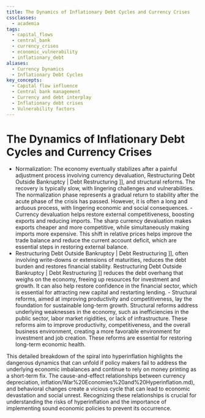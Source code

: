 ```yaml
---
title: The Dynamics of Inflationary Debt Cycles and Currency Crises
cssclasses:
  - academia
tags:
  - capital_flows
  - central_bank
  - currency_crises
  - economic_vulnerability
  - inflationary_debt
aliases:
  - Currency Dynamics
  - Inflationary Debt Cycles
key_concepts:
  - Capital flow influence
  - Central bank management
  - Currency and debt interplay
  - Inflationary debt crises
  - Vulnerability factors
---
```


# The Dynamics of Inflationary Debt Cycles and Currency Crises

[^1]: **The Dynamics of Inflationary Debt Cycles and Currency Crises:** This section delves into the mechanics of inflationary debt crises,  focusing on the interplay between debt,  currency dynamics,  and economic conditions.md). It emphasizes the critical role of capital flows and the central bank's balancing act in managing these crises. A key point here is that a debt crisis.md) with rapid inflation/War%20Economies%20and%20Hyperinflation.md) is very different from a debt crisis.md) with rapid deflation because it involves a collapsing currency.

	- Dual Roles of Currency and Debt: Currency and debt serve as both mediums of exchange and storeholds of wealth,  creating a complex interplay in inflationary environments.
		- Debt represents a promise to pay in a specific currency,  making its value susceptible to fluctuations in that currency's purchasing power. When a currency depreciates rapidly,  the real value of debt denominated in that currency increases,  placing a strain on borrowers.
		- Holders of debt assets are sensitive to inflation/War%20Economies%20and%20Hyperinflation.md) as it erodes the real return on their investments. They demand higher interest rates as compensation for the loss of purchasing power,  but excessive interest rate hikes can stifle economic growth.
		- Central banks face the challenge of balancing these competing forces to prevent a deflationary spiral or an inflationary depression.
	- Currency Dynamics and Capital Flows: Central banks' ability to manage inflation/War%20Economies%20and%20Hyperinflation.md) and growth is influenced by the direction of capital flows,  which,  in turn,  affect currency values and interest rates. These flows are the most volatile part of the equation so paying close attention to them and the conditions that affect them is of paramount importance.
		- Inflows strengthen the currency,  allowing for lower interest rates and potentially higher reserves. Strong capital inflows appreciate the domestic currency,  enhancing purchasing power and making imports cheaper. This can provide a temporary boost to living standards.
		- Outflows weaken the currency,  necessitating higher interest rates or reserve depletion to defend its value. Capital outflows,  often driven by concerns about a country's economic or political stability,  depreciate the currency,  making imports more expensive and reducing purchasing power. This can lead to social unrest if essential goods become unaffordable.
	- Vulnerability to Inflationary Depressions: Several factors increase a country's susceptibility to severe inflationary deleveragings or hyperinflations. These factors reflect underlying economic weaknesses that can amplify the negative effects of a debt crisis.md).
		- Lack of a reserve currency status reduces global demand for the currency as a store of value. Reserve currencies,  like the US dollar,  benefit from global demand,  providing a buffer against currency depreciation. Countries without this status are more vulnerable to capital flight during times of uncertainty.
		- Low foreign exchange reserves limit the central bank's ability to defend the currency against outflows. Foreign exchange reserves provide ammunition for defending the exchange rate. Depleted reserves limit this ability,  increasing the vulnerability to currency crises.
		- High foreign debt creates vulnerability to rising debt service costs due to currency depreciation or interest rate hikes. Borrowing in foreign currency exposes countries to exchange rate risk. Currency depreciation increases the cost of servicing and repaying foreign debt,  putting a strain on public finances and potentially triggering a debt crisis.md).
		- Large budget and/or current account deficits necessitate borrowing or money printing to finance the gap,  potentially fueling inflation/War%20Economies%20and%20Hyperinflation.md). Persistent deficits signal underlying economic imbalances. Financing these deficits through borrowing or money printing can lead to unsustainable debt levels or inflationary pressures,  respectively.
		- Negative real interest rates fail to compensate lenders for inflation/War%20Economies%20and%20Hyperinflation.md),  discouraging saving and investment. Negative real interest rates erode the value of savings and discourage lending,  further weakening the financial system and exacerbating the economic downturn.
		- A history of high inflation/War%20Economies%20and%20Hyperinflation.md) erodes trust in the currency,  increasing the likelihood of capital flight and further depreciation. A track record of high inflation/War%20Economies%20and%20Hyperinflation.md) damages a currency’s credibility and discourages holding it as a store of wealth. This can trigger a self-fulfilling prophecy,  as expectations of future inflation/War%20Economies%20and%20Hyperinflation.md) lead to capital flight and further depreciation.

[^1]: **Stages of the Classic Inflationary Debt Cycle:** This section outlines the typical progression of an inflationary debt crisis,  mirroring the phases of a deflationary crisis but with key differences related to currency dynamics. Recognizing these stages is crucial for understanding the escalating risks and potential policy responses.

	- Early Part of the Cycle: This phase starts with strong fundamentals,  attracting foreign capital and fueling productive investments. The virtuous cycle of economic expansion is reinforced by healthy financial conditions and manageable debt levels. The early stages of inflationary debt crises often appear as periods of economic prosperity,  attracting foreign investment. This influx of capital can fuel economic growth and create a sense of optimism,  but it also sows the seeds for future instability by increasing reliance on external financing.
		- Favorable capital flows,  driven by strong fundamentals and investment potential,  lead to economic growth. These inflows increase the supply of foreign currency,  putting upward pressure on the domestic currency and potentially leading to currency appreciation.
		- Debt levels are low,  and balance sheets are healthy,  encouraging borrowing and investment. This supports growth but can also lead to asset bubbles and overvaluation.
			- Currency strength and export competitiveness further attract foreign capital,  reinforcing the cycle. A strong currency makes imports cheaper,  potentially boosting consumption in the short term,  but it also harms export competitiveness,  which can lead to trade deficits and job losses in export-oriented industries.
				○ Central banks may accumulate foreign exchange reserves to manage currency appreciation and stimulate the economy. Accumulating reserves can provide a buffer against future currency fluctuations and allow the central bank to intervene in foreign exchange markets to smooth out volatility.
	- The Bubble: This phase is marked by excessive debt accumulation,  overvalued assets,  and a worsening current account. The economy becomes increasingly reliant on foreign financing,  creating vulnerabilities. During this phase,  debt and asset prices become increasingly disconnected from underlying economic fundamentals,  making the system more susceptible to shocks. The bubble is driven by excessive optimism,  easy credit,  and speculative investment,  creating an unsustainable situation.
		- Capital inflows drive up asset and currency prices,  leading to overvaluation and speculative bubbles. The influx of capital inflates asset prices,  creating a wealth effect that further boosts consumption and investment.
		- Debt burdens rise rapidly relative to incomes,  making the economy vulnerable to shocks. The escalating debt levels pose a systemic risk as borrowers become increasingly sensitive to changes in interest rates or income.
			- The current account deteriorates as imports outpace exports,  financed by foreign capital inflows. This reliance on foreign borrowing creates vulnerabilities and increases the risk of a balance of payments crisis. This dependence on foreign capital to finance current account deficits makes the economy vulnerable to sudden stops in capital inflows.
				○ The combination of high asset prices,  excessive debt,  and a worsening current account makes the economy increasingly fragile. This fragility increases the risk of a sharp economic downturn and a currency crisis. This fragility is exacerbated by the fact that much of the debt is often denominated in foreign currencies,  increasing the debt burden when the domestic currency depreciates.
	- The Top and Currency Defense: The bubble bursts as capital inflows slow or reverse,  triggering a decline in asset prices and economic activity. The central bank typically attempts to defend the currency through reserve depletion and interest rate hikes. When the bubble bursts and capital flows reverse,  the central bank often steps in to defend the domestic currency by selling foreign exchange reserves and raising interest rates. These measures,  while intended to stabilize the currency,  can exacerbate the economic downturn by tightening credit conditions and reducing investment.
		- Weakening capital flows and deteriorating economic conditions.md) put downward pressure on the currency. This pressure can lead to a rapid depreciation of the currency,  further exacerbating the debt burden for those who have borrowed in foreign currency.
		- Central bank intervenes to defend the currency by selling reserves and raising interest rates. These interventions can be costly and ultimately unsustainable,  as reserves are finite and high interest rates can stifle economic growth.
			- Currency defense efforts often prove futile as the market anticipates further depreciation,  leading to increased capital outflows and speculative attacks. These speculative attacks can further deplete reserves and accelerate the currency’s decline.
				○ The combination of declining asset prices,  rising interest rates,  and a weakening currency exacerbates the economic downturn and sets the stage for a depression. This negative spiral can be difficult to break,  requiring a comprehensive policy response that addresses both the debt crisis.md) and the currency crisis. This policy response often involves a combination of fiscal austerity,  monetary tightening,  and structural reforms.
	- The Depression: The currency defense ultimately fails,  leading to a sharp devaluation,  accelerating inflation/War%20Economies%20and%20Hyperinflation.md),  and a deep economic contraction. The failure of the currency defense marks a critical turning point,  leading to a sharp devaluation and a rapid deterioration in economic conditions.md). This devaluation increases the cost of imports,  fueling inflation/War%20Economies%20and%20Hyperinflation.md) and further eroding purchasing power.
		- Currency devaluation leads to a surge in inflation/War%20Economies%20and%20Hyperinflation.md) as import prices rise,  further eroding purchasing power. This inflation/War%20Economies%20and%20Hyperinflation.md) reduces real wages and disposable income,  leading to lower consumption and economic activity. It also erodes the value of savings,  further discouraging investment.
		- Capital flight intensifies as investors seek to preserve their wealth by moving assets to safer havens. This capital flight puts additional downward pressure on the currency,  creating a vicious cycle. As capital flees,  the currency depreciates further,  leading to even higher inflation/War%20Economies%20and%20Hyperinflation.md) and more capital flight.
			- Debt burdens rise as the currency depreciates,  increasing the cost of servicing foreign currency-denominated debt. This rising debt burden puts further strain on public finances,  potentially leading to sovereign debt crises.
				○ The combination of high inflation/War%20Economies%20and%20Hyperinflation.md),  a collapsing currency,  and rising debt burdens leads to a severe economic contraction,  with declining output,  rising unemployment,  and widespread social hardship. This contraction can be prolonged and painful,  requiring significant structural adjustments and policy reforms to restore stability and growth. The severity of the contraction depends on factors such as the initial level of debt,  the degree of currency depreciation,  and the policy response.
- Normalization: The economy eventually stabilizes after a painful adjustment process involving currency devaluation,  Restructuring Debt Outside Bankruptcy | Debt Restructuring ]],  and structural reforms. The recovery is typically slow,  with lingering challenges and vulnerabilities. The normalization phase represents a gradual return to stability after the acute phase of the crisis has passed. However,  it is often a long and arduous process,  with lingering economic and social consequences.
		- Currency devaluation helps restore external competitiveness,  boosting exports and reducing imports. The sharp currency devaluation makes exports cheaper and more competitive,  while simultaneously making imports more expensive. This shift in relative prices helps improve the trade balance and reduce the current account deficit,  which are essential steps in restoring external balance.
- Restructuring Debt Outside Bankruptcy | Debt Restructuring ]],  often involving write-downs or extensions of maturities,  reduces the debt burden and restores financial stability. Restructuring Debt Outside Bankruptcy | Debt Restructuring ]] reduces the debt overhang that weighs on the economy,  freeing up resources for investment and growth. It can also help restore confidence in the financial sector,  which is essential for attracting new capital and restarting lending.
			- Structural reforms,  aimed at improving productivity and competitiveness,  lay the foundation for sustainable long-term growth. Structural reforms address underlying weaknesses in the economy,  such as inefficiencies in the public sector,  labor market rigidities,  or lack of infrastructure. These reforms aim to improve productivity,  competitiveness,  and the overall business environment,  creating a more favorable environment for investment and job creation. These reforms are essential for restoring long-term economic health.

[^1]: **The Spiral into Hyperinflation:** This section explores how an inflationary depression can escalate into hyperinflation if the underlying imbalances are not addressed. It highlights the behavioral changes,  loss of confidence in the currency,  and economic devastation associated with hyperinflation. A key trigger for the transition from inflation/War%20Economies%20and%20Hyperinflation.md) to hyperinflation is the emergence of an inflationary psychology,  as people lose faith in the currency and start to behave in ways that accelerate the inflationary spiral. For example,  workers may demand higher wages to compensate for the rising cost of living,  businesses may raise prices in anticipation of further inflation/War%20Economies%20and%20Hyperinflation.md),  and consumers may rush to buy goods and services before their prices rise even more.

	- Persistent Imbalances and Money Printing: The key driver of hyperinflation is the continued monetization of external spending without addressing the underlying balance of payments and debt service imbalances. This creates a vicious cycle where money printing fuels inflation/War%20Economies%20and%20Hyperinflation.md),  which in turn necessitates more money printing. This cycle can continue until the currency becomes virtually worthless.
		- Policy makers often resort to printing money to finance external spending and avoid painful adjustments. When faced with falling tax revenues and rising spending needs,  governments may choose to print money to finance the gap. This short-term solution,  however,  can lead to long-term economic instability,  as money creation without a corresponding increase in real economic output leads to inflation/War%20Economies%20and%20Hyperinflation.md).
		- The longer the crisis persists,  the more difficult it becomes to stop printing money due to the risk of severe economic contraction. Stopping money printing abruptly can lead to a sharp contraction in economic activity,  as businesses struggle to access credit and consumers cut back on spending. This contraction can have severe social and political consequences,  making it difficult for governments to implement this policy.
	- Behavioral Changes and Inflationary Psychology: As inflation/War%20Economies%20and%20Hyperinflation.md) accelerates,  individuals and businesses change their behavior in ways that exacerbate the spiral. As inflation/War%20Economies%20and%20Hyperinflation.md) accelerates,  individuals and businesses adapt their behavior to protect themselves from the erosion of purchasing power. Workers may demand higher wages to compensate for the rising cost of living,  leading to a wage-price spiral. Businesses may stockpile goods and raise prices in anticipation of further inflation/War%20Economies%20and%20Hyperinflation.md),  creating shortages and exacerbating the problem. Consumers may rush to spend their money before it loses even more value,  further fueling demand and pushing up prices. This behavior intensifies inflationary pressures,  causing a rapid depreciation of the currency and eroding real incomes.
		- Individuals shift from saving and investing to hoarding real assets or foreign currency as hedges against inflation/War%20Economies%20and%20Hyperinflation.md). This leads to capital flight and further weakens the domestic currency. As the currency loses value,  savers seek to protect their wealth by converting it into more stable assets,  like foreign currencies or commodities. This further reduces the demand for domestic currency,  accelerating its decline.
		- Businesses raise prices in anticipation of future inflation/War%20Economies%20and%20Hyperinflation.md),  creating a self-fulfilling prophecy. Businesses,  anticipating higher costs for inputs and labor,  raise their prices preemptively,  contributing to further inflation/War%20Economies%20and%20Hyperinflation.md). This creates a vicious cycle as prices continue to rise,  eroding consumer confidence and further fueling inflation/War%20Economies%20and%20Hyperinflation.md).
		- Wages may not keep pace with inflation/War%20Economies%20and%20Hyperinflation.md),  leading to declining real incomes and social unrest. As inflation/War%20Economies%20and%20Hyperinflation.md) spirals,  wages often lag behind,  leading to a decline in real wages and a significant reduction in purchasing power for workers and households. This can lead to social unrest,  particularly if essential goods and services become unaffordable.
	- Economic Devastation and Loss of Confidence: Hyperinflation leads to economic chaos,  a complete loss of confidence in the currency,  and severe social hardship. Hyperinflation leads to a complete breakdown of the monetary system,  eroding the currency’s role as a store of value,  unit of account,  and medium of exchange. This breakdown can have devastating economic and social consequences.
		- Currency loses its function as a store of value,  unit of account,  and medium of exchange. In hyperinflationary environments,  prices rise so rapidly that money loses its ability to function as a store of value,  making saving pointless. It also becomes impossible to use money as a unit of account to measure the value of goods and services,  or as a medium of exchange,  as trade grinds to a halt due to lack of trust in the currency.
		- Financial wealth is wiped out,  and economic activity grinds to a halt as businesses are unable to operate under such conditions. Hyperinflation wipes out savings and investments,  leading to widespread economic hardship. Businesses struggle to operate as normal accounting and pricing practices become meaningless. This can lead to a collapse in output,  rising unemployment,  and severe social unrest.
		- Social and political instability often ensues as the economic crisis deepens and trust in institutions erodes. Hyperinflation often leads to social unrest and political instability as people lose faith in the government's ability to manage the economy. This can create a climate of uncertainty and fear,  leading to a further decline in economic activity.

This detailed breakdown of the spiral into hyperinflation highlights the dangerous dynamics that can unfold if policy makers fail to address the underlying economic imbalances and continue to rely on money printing as a short-term fix. The cause-and-effect relationships between currency depreciation,  inflation/War%20Economies%20and%20Hyperinflation.md),  and behavioral changes create a vicious cycle that can lead to economic devastation and social unrest. Recognizing these relationships is crucial for understanding the risks of hyperinflation and the importance of implementing sound economic policies to prevent its occurrence.
